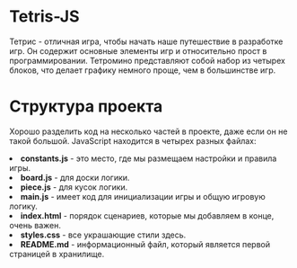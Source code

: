 # Tetris-JS

Тетрис - отличная игра, чтобы начать наше путешествие в разработке игр. Он содержит основные элементы игр и относительно прост в программировании. Тетромино представляют собой набор из четырех блоков, что делает графику немного проще, чем в большинстве игр.

# Структура проекта


Хорошо разделить код на несколько частей в проекте, даже если он не такой большой. JavaScript находится в четырех разных файлах:

<li><strong>constants.js</strong> - это место, где мы размещаем настройки и правила игры.</li>
<li><strong>board.js</strong> - для доски логики.</li>
<li><strong>piece.js</strong> - для кусок логики.</li>
<li><strong>main.js</strong> - имеет код для инициализации игры и общую игровую логику.</li>
<li><strong>index.html</strong> - порядок сценариев, которые мы добавляем в конце, очень важен.</li>
<li><strong>styles.css</strong> - все украшающие стили здесь.</li>
<li><strong>README.md</strong> - информационный файл, который является первой страницей в хранилище.</li>
